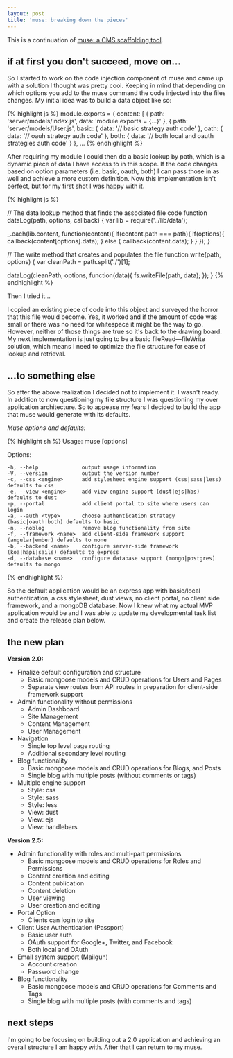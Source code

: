 ```yaml
---
layout: post
title: 'muse: breaking down the pieces'
---
```


This is a continuation of [muse: a CMS scaffolding tool](/2015/01/23/muse/).

## if at first you don't succeed, move on...

So I started to work on the code injection component of muse and came up with a solution I thought was pretty cool. Keeping in mind that depending on which options you add to the muse command the code injected into the files changes. My initial idea was to build a data object like so:

{% highlight js %}
module.exports = {
  content: [
    {
      path: 'server/models/index.js',
      data: 'module.exports = {...}'
    },
    {
      path: 'server/models/User.js',
      basic: {
        data: '// basic strategy auth code'
      },
      oath: {
        data: '// oauh strategy auth code'
      },
      both: {
        data: '// both local and oauth strategies auth code'
      }
    },
    ...
{% endhighlight %}

<!--br-->

After requiring my module I could then do a basic lookup by path, which is a dynamic piece of data I have access to in this scope. If the code changes based on option parameters (i.e. basic, oauth, both) I can pass those in as well and achieve a more custom definition. Now this implementation isn't perfect, but for my first shot I was happy with it.

{% highlight js %}

// The data lookup method that finds the associated file code
function dataLog(path, options, callback) {
  var lib = require('../lib/data');

  _.each(lib.content, function(content){
    if(content.path === path){
      if(options){
        callback(content[options].data);
      } else {
        callback(content.data);
      }
    }
  });
}

// The write method that creates and populates the file
function write(path, options) {
  var cleanPath = path.split('./')[1];

  dataLog(cleanPath, options, function(data){
    fs.writeFile(path, data);
  });
}
{% endhighlight %}

Then I tried it... 

I copied an existing piece of code into this object and surveyed the horror that this file would become. Yes, it worked and if the amount of code was small or there was no need for whitespace it might be the way to go. However, neither of those things are true so it's back to the drawing board. My next implementation is just going to be a basic fileRead&mdash;fileWrite solution, which means I need to optimize the file structure for ease of lookup and retrieval.

## ...to something else

So after the above realization I decided not to implement it. I wasn't ready. In addition to now questioning my file structure I was questioning my over application architecture. So to appease my fears I decided to build the app that muse would generate with its defaults.

*Muse options and defaults:*

{% highlight sh %}
 Usage: muse [options]

  Options:

    -h, --help              output usage information
    -V, --version           output the version number
    -c, --css <engine>      add stylesheet engine support (css|sass|less) defaults to css
    -e, --view <engine>     add view engine support (dust|ejs|hbs) defaults to dust
    -p, --portal            add client portal to site where users can login
    -a, --auth <type>       choose authentication strategy (basic|oauth|both) defaults to basic
    -n, --noblog            remove blog functionality from site
    -f, --framework <name>  add client-side framework support (angular|ember) defaults to none
    -b, --backend <name>    configure server-side framework (koa|hapi|sails) defaults to express
    -d, --database <name>   configure database support (mongo|postgres) defaults to mongo
{% endhighlight %}

So the default application would be an express app with basic/local authentication, a css stylesheet, dust views, no client portal, no client side framework, and a mongoDB database. Now I knew what my actual MVP application would be and I was able to update my developmental task list and create the release plan below.

## the new plan 

**Version 2.0:**

* Finalize default configuration and structure
    * Basic mongoose models and CRUD operations for Users and Pages
    * Separate view routes from API routes in preparation for client-side framework support
* Admin functionality without permissions
    * Admin Dashboard
    * Site Management
    * Content Management
    * User Management
* Navigation
    * Single top level page routing
    * Additional secondary level routing
* Blog functionality
    * Basic mongoose models and CRUD operations for Blogs, and Posts
    * Single blog with multiple posts (without comments or tags)
* Multiple engine support
    * Style: css
    * Style: sass
    * Style: less
    * View: dust
    * View: ejs
    * View: handlebars

**Version 2.5:**

* Admin functionality with roles and multi-part permissions
    * Basic mongoose models and CRUD operations for Roles and Permissions
    * Content creation and editing
    * Content publication
    * Content deletion
    * User viewing
    * User creation and editing
* Portal Option
    * Clients can login to site
* Client User Authentication (Passport)
    * Basic user auth
    * OAuth support for Google+, Twitter, and Facebook
    * Both local and OAuth 
* Email system support (Mailgun)
    * Account creation
    * Password change
* Blog functionality
    * Basic mongoose models and CRUD operations for Comments and Tags
    * Single blog with multiple posts (with comments and tags)

## next steps

I'm going to be focusing on building out a 2.0 application and achieving an overall structure I am happy with. After that I can return to my muse. 
